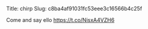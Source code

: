 Title: chirp
Slug: c8ba4af91031fc53eee3c16566b4c25f

Come and say ello <a href="https://t.co/NisxA4VZH6">https://t.co/NisxA4VZH6</a>
